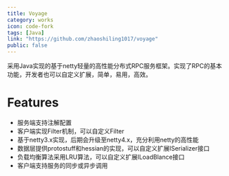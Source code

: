 ```yaml
---
title: Voyage
category: works
icon: code-fork
tags: [Java]
link: "https://github.com/zhaoshiling1017/voyage"
public: false
---
```



采用Java实现的基于netty轻量的高性能分布式RPC服务框架。实现了RPC的基本功能，开发者也可以自定义扩展，简单，易用，高效。

# Features

>
* 服务端支持注解配置
* 客户端实现Filter机制，可以自定义Filter
* 基于netty3.x实现，后期会升级至netty4.x，充分利用netty的高性能
* 数据层提供protostuff和hessian的实现，可以自定义扩展ISerializer接口
* 负载均衡算法采用LRU算法，可以自定义扩展ILoadBlance接口
* 客户端支持服务的同步或异步调用
